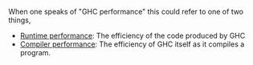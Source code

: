 
When one speaks of "GHC performance" this could refer to one of two things,


- [Runtime performance](performance/runtime): The efficiency of the code produced by GHC
- [Compiler performance](performance/compiler): The efficiency of GHC itself as it compiles a program.
